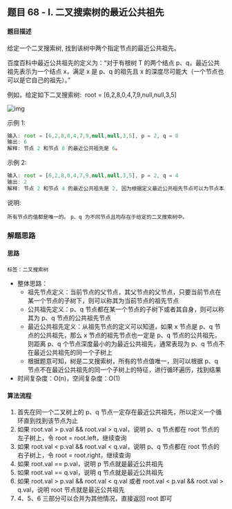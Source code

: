 ## 题目 68 - I. 二叉搜索树的最近公共祖先
#### 题目描述
给定一个二叉搜索树, 找到该树中两个指定节点的最近公共祖先。

百度百科中最近公共祖先的定义为：“对于有根树 T 的两个结点 p、q，最近公共祖先表示为一个结点 x，满足 x 是 p、q 的祖先且 x 的深度尽可能大（一个节点也可以是它自己的祖先）。”

例如，给定如下二叉搜索树:  root = [6,2,8,0,4,7,9,null,null,3,5]

![img](./binarysearchtree_improved.png)

示例 1:

``` js
输入: root = [6,2,8,0,4,7,9,null,null,3,5], p = 2, q = 8
输出: 6
解释: 节点 2 和节点 8 的最近公共祖先是 6。
```
示例 2:

``` js
输入: root = [6,2,8,0,4,7,9,null,null,3,5], p = 2, q = 4
输出: 2
解释: 节点 2 和节点 4 的最近公共祖先是 2, 因为根据定义最近公共祖先节点可以为节点本身。
```
说明:

`所有节点的值都是唯一的。`
`p、q 为不同节点且均存在于给定的二叉搜索树中。`

### 解题思路
#### 思路
`标签：二叉搜索树`
- 整体思路：
  - 祖先节点定义：当前节点的父节点，其父节点的父节点，只要当前节点在某一个节点的子树下，则可以称其为当前节点的祖先节点
  - 公共祖先定义：p、q 节点都在某一个节点的子树下或者其自身，则可以称其为 p、q 节点的公共祖先节点
  - 最近公共祖先定义：从祖先节点的定义可以知道，如果 x 节点是 p、q 节点的公共祖先，那么 x 节点的祖先节点也一定是 p、q 节点的公共祖先，则距离 p、q 个节点深度最小的为最近公共祖先，通常表现为 p、q 节点不在最近公共祖先的同一个子树上
  - 根据题意可知，树是二叉搜索树，所有的节点值唯一，则可以根据 p、q 节点不在最近公共祖先的同一个子树上的特征，进行循环遍历，找到结果
- 时间复杂度：O(n)，空间复杂度：O(1)
#### 算法流程
1. 首先在同一个二叉树上的 p、q 节点一定存在最近公共祖先，所以定义一个循环直到找到该节点为止
2. 如果 root.val > p.val && root.val > q.val，说明 p、q 节点都在 root 节点的左子树上，令 root = root.left，继续查询
3. 如果 root.val < p.val && root.val < q.val，说明 p、q 节点都在 root 节点的右子树上，令 root = root.right，继续查询
4. 如果 root.val == p.val，说明 p 节点就是最近公共祖先
5. 如果 root.val == q.val，说明 q 节点就是最近公共祖先
6. 如果 root.val > p.val && root.val < q.val 或者 root.val < p.val && root.val > q.val，说明 root 节点就是最近公共祖先
7. 4、5、6 三部分可以合并为其他情况，直接返回 root 即可